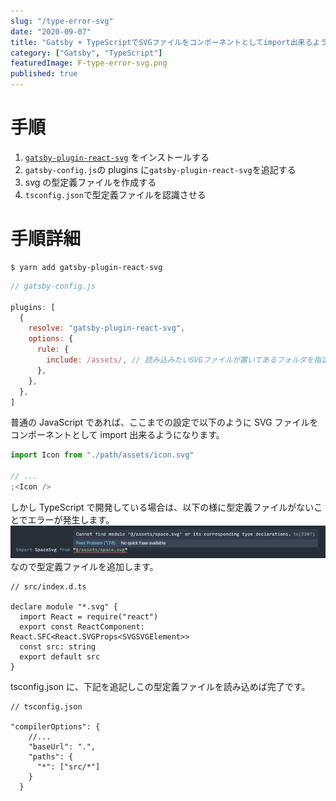 ```yaml
---
slug: "/type-error-svg"
date: "2020-09-07"
title: "Gatsby + TypeScriptでSVGファイルをコンポーネントとしてimport出来るようにする"
category: ["Gatsby", "TypeScript"]
featuredImage: F-type-error-svg.png
published: true
---
```


# 手順

1. [`gatsby-plugin-react-svg`](https://www.gatsbyjs.com/plugins/gatsby-plugin-react-svg/) をインストールする
2. `gatsby-config.js`の plugins に`gatsby-plugin-react-svg`を追記する
3. svg の型定義ファイルを作成する
4. `tsconfig.json`で型定義ファイルを認識させる

# 手順詳細

```
$ yarn add gatsby-plugin-react-svg
```

```javascript
// gatsby-config.js

plugins: [
  {
    resolve: "gatsby-plugin-react-svg",
    options: {
      rule: {
        include: /assets/, // 読み込みたいSVGファイルが置いてあるフォルダを指定する
      },
    },
  },
]
```

普通の JavaScript であれば、ここまでの設定で以下のように SVG ファイルをコンポーネントとして import 出来るようになります。

```js
import Icon from "./path/assets/icon.svg"

// ...
;<Icon />
```

しかし TypeScript で開発している場合は、以下の様に型定義ファイルがないことでエラーが発生します。
![Type error when tempting importing svg file](./type-error-svg.png)
なので型定義ファイルを追加します。

```js{3-8}
// src/index.d.ts

declare module "*.svg" {
  import React = require("react")
  export const ReactComponent: React.SFC<React.SVGProps<SVGSVGElement>>
  const src: string
  export default src
}
```

tsconfig.json に、下記を追記しこの型定義ファイルを読み込めば完了です。

```json{5-8}
// tsconfig.json

"compilerOptions": {
    //...
    "baseUrl": ".",
    "paths": {
      "*": ["src/*"]
    }
  }

```
